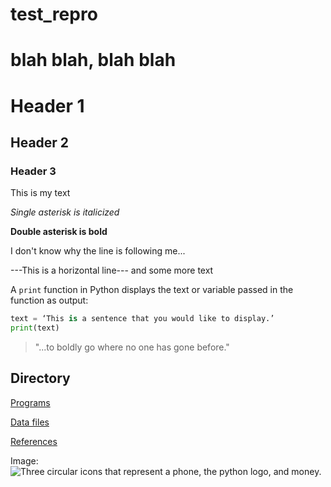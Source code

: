 # test_repro

# blah blah, blah blah

# Header 1

## Header 2

### Header 3

This is my text

*Single asterisk is italicized*

**Double asterisk is bold**

I don't know why the line is following me...

---This is a horizontal line---
and some more text

A `print` function in Python displays the text or variable passed in the function as output:

```python
text = ‘This is a sentence that you would like to display.’
print(text)
```

> "...to boldly go where no one has gone before."


## Directory

[Programs](code)

[Data files](data)

[References](references)

Image:
![Three circular icons that represent a phone, the python logo, and money.](images/fintech.png)
